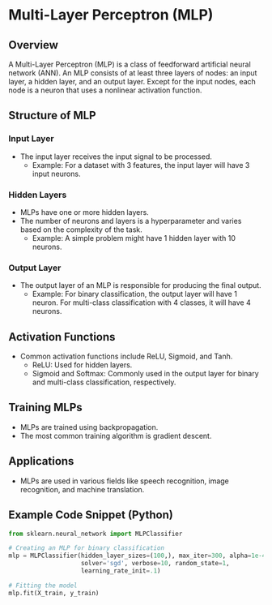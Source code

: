 # Multi-Layer Perceptron (MLP)

## Overview
A Multi-Layer Perceptron (MLP) is a class of feedforward artificial neural network (ANN). An MLP consists of at least three layers of nodes: an input layer, a hidden layer, and an output layer. Except for the input nodes, each node is a neuron that uses a nonlinear activation function.

## Structure of MLP

### Input Layer
- The input layer receives the input signal to be processed.
    - Example:
      For a dataset with 3 features, the input layer will have 3 input neurons.

### Hidden Layers
- MLPs have one or more hidden layers.
- The number of neurons and layers is a hyperparameter and varies based on the complexity of the task.
    - Example:
      A simple problem might have 1 hidden layer with 10 neurons.

### Output Layer
- The output layer of an MLP is responsible for producing the final output.
    - Example:
      For binary classification, the output layer will have 1 neuron.
      For multi-class classification with 4 classes, it will have 4 neurons.

## Activation Functions
- Common activation functions include ReLU, Sigmoid, and Tanh.
    - ReLU: Used for hidden layers.
    - Sigmoid and Softmax: Commonly used in the output layer for binary and multi-class classification, respectively.

## Training MLPs
- MLPs are trained using backpropagation.
- The most common training algorithm is gradient descent.

## Applications
- MLPs are used in various fields like speech recognition, image recognition, and machine translation.

## Example Code Snippet (Python)
```python
from sklearn.neural_network import MLPClassifier

# Creating an MLP for binary classification
mlp = MLPClassifier(hidden_layer_sizes=(100,), max_iter=300, alpha=1e-4,
                    solver='sgd', verbose=10, random_state=1,
                    learning_rate_init=.1)

# Fitting the model
mlp.fit(X_train, y_train)
